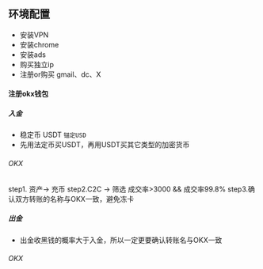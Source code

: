 ## 环境配置
+ 安装VPN
+ 安装chrome
+ 安装ads
+ 购买独立ip
+ 注册or购买 gmail、dc、X
#### 注册okx钱包


##### 入金

+ 稳定币 USDT `锚定USD`
+ 先用法定币买USDT，再用USDT买其它类型的加密货币

###### OKX
step1. 资产-> 充币
step2.C2C -> 筛选 成交率>3000 && 成交率99.8%
step3.确认双方转账的名称与OKX一致，避免冻卡


##### 出金
+ 出金收黑钱的概率大于入金，所以一定更要确认转账名与OKX一致
###### OKX

